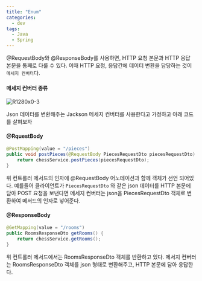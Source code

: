 ```yaml
---
title: "Enum"
categories:
  - dev
tags:
  - Java
  - Spring
---
```


@RequestBody와 @ResponseBody를 사용하면, HTTP 요청 본문과 HTTP 응답 본문을 통째로 다룰 수 있다. 이때 HTTP 요청, 응답간에 데이터 변환을 담당하는 것이 `메세지 컨버터`다.

#### 메세지 컨버터 종류
![R1280x0-3](https://user-images.githubusercontent.com/37281119/115141088-80f3a100-a075-11eb-8a7b-3019f26b26d1.png)

Json 데이터를 변환해주는 Jackson 메세지 컨버터를 사용한다고 가정하고 아래 코드를 살펴보자

#### @RquestBody
```java
@PostMapping(value = "/pieces")
public void postPieces(@RequestBody PiecesRequestDto piecesRequestDto) {
	return chessService.postPieces(piecesRequestDto);
}
```

위 컨트롤러 메서드의 인자에 @RequestBody 어노테이션과 함께 객체가 선언 되어있다. 예를들어 클라이언트가 `PiecesRequestDto` 와 같은 json 데이터를 HTTP 본문에 담아 POST 요청을 보낸다면 메세지 컨버터는 json을 PiecesRequestDto 객체로 변환하여 메서드의 인자로 넣어준다. 

#### @ResponseBody
```java
@GetMapping(value = "/rooms")
public RoomsResponseDto getRooms() {
    return chessService.getRooms();
}
```

위 컨트롤러 메서드에서는 RoomsResponseDto 객체를 반환하고 있다. 메서지 컨버터는 RoomsResponseDto 객체를 json 형태로 변환해주고, HTTP 본문에 담아 응답한다. 



